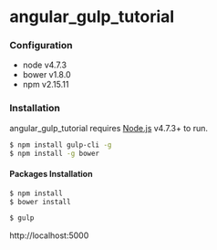 # angular_gulp_tutorial
### Configuration
- node v4.7.3
- bower v1.8.0
- npm v2.15.11
### Installation
angular_gulp_tutorial requires [Node.js](https://nodejs.org/)  v4.7.3+ to run.
```sh
$ npm install gulp-cli -g
$ npm install -g bower
```
#### Packages Installation
```sh
$ npm install
$ bower install
```
```sh
$ gulp
```
http://localhost:5000
